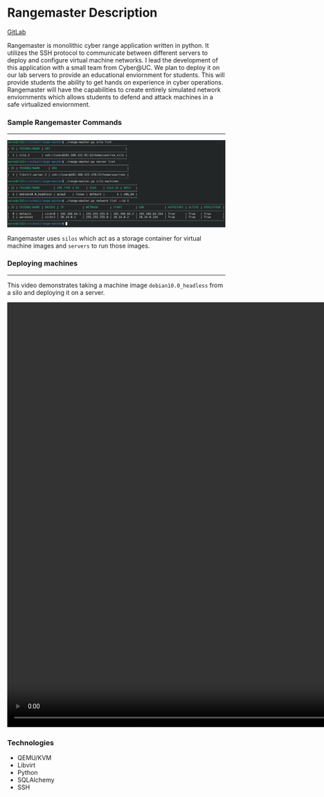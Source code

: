 # Rangemaster Description

<a href='https://gitlab.com/cyberatuc/range-master'>GitLab</a>

Rangemaster is monolithic cyber range application written in python. It utilizes the SSH protocol to communicate between different servers to deploy and configure virtual machine networks. I lead the development of this application with a small team from Cyber@UC. We plan to deploy it on our lab servers to provide an educational enviornment for students. This will provide students the ability to get hands on experience in cyber operations. Rangemaster will have the capabilities to create entirely simulated  network enviornments which allows students to defend and attack machines in a safe virtualized enviornment. 
 
 ### Sample Rangemaster Commands
 ---
 
![Rangemaster commands](/images/range_master_demo.png "Rangemaster commands")
 
 Rangemaster uses `silos` which act as a storage container for virtual machine images and `servers` to run those images.  
 
 ### Deploying machines
 ---
 
 This video demonstrates taking a machine image `debian10.0_headless` from a silo and deploying it on a server.
 
 <video width='1032' height='980' autoplay>
   <source src="videos/range_master_demo_deploy.mp4" type="video/mp4">
   Your browser does not support the video tag.
 </video>

### Technologies
- QEMU/KVM
- Libvirt
- Python
- SQLAlchemy
- SSH
